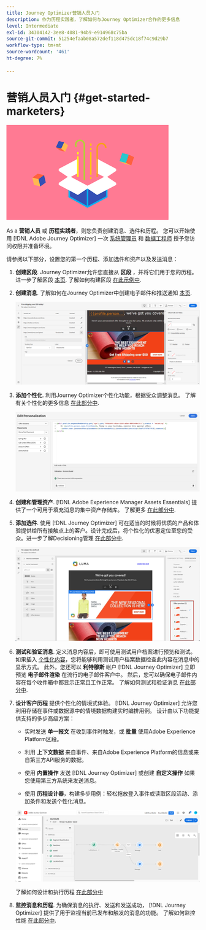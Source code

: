 ```yaml
---
title: Journey Optimizer营销人员入门
description: 作为历程实践者，了解如何与Journey Optimizer合作的更多信息
level: Intermediate
exl-id: 34304142-3ee8-4081-94b9-e914968c75ba
source-git-commit: 51254efaab08a572def118d475dc18f74c9d29b7
workflow-type: tm+mt
source-wordcount: '461'
ht-degree: 7%

---
```


# 营销人员入门 {#get-started-marketers}

![营销人员](assets/do-not-localize/user-3.png)

As a **营销人员** 或 **历程实践者**，则您负责创建消息、选件和历程。 您可以开始使用 [!DNL Adobe Journey Optimizer] 一次 [系统管理员](administrator.md) 和 [数据工程师](data-engineer.md) 授予您访问权限并准备环境。

请参阅以下部分，设置您的第一个历程、添加选件和资产以及发送消息：

1. **创建区段**. Journey Optimizer允许您直接从 **区段** ，并将它们用于您的历程。  进一步了解区段 [本页](../../segment/about-segments.md). 了解如何构建区段 [在此示例中](../../segment/creating-a-segment.md).

1. **创建消息**. 了解如何在Journey Optimizer中创建电子邮件和推送通知 [本页](../../messages/create-message.md).

   ![](../../assets/email_designer_7.png)

1. **添加个性化**. 利用Journey Optimizer个性化功能，根据受众调整消息。 了解有关个性化的更多信息 [在此部分中](../../personalization/personalize.md).

   ![](../../personalization/assets/perso_ee2.png)

1. **创建和管理资产**. [!DNL Adobe Experience Manager Assets Essentials] 提供了一个可用于填充消息的集中资产存储库。 了解更多 [在此部分中](../../messages/assets-essentials.md).

1. **添加选件**. 使用 [!DNL Journey Optimizer] 可在适当的时候将优质的产品和体验提供给所有接触点上的客户。设计完成后，将个性化的优惠定位至您的受众。进一步了解Decisioning管理 [在此部分中](../../offers/get-started/starting-offer-decisioning.md).

   ![](../../assets/offers-e2e-offers-displayed.png)

1. **测试和验证消息**. 定义消息内容后，即可使用测试用户档案进行预览和测试。 如果插入 [个性化内容](../../personalization/personalize.md)，您将能够利用测试用户档案数据检查此内容在消息中的显示方式。 此外，您还可以 **利特穆斯** 帐户 [!DNL Journey Optimizer] 立即预览 **电子邮件渲染** 在流行的电子邮件客户中。 然后，您可以确保电子邮件内容在每个收件箱中都显示正常且工作正常。 了解如何测试和验证消息 [在此部分中](../../messages/preview.md).

1. **设计客户历程** 提供个性化的情境式体验。 [!DNL Journey Optimizer] 允许您利用存储在事件或数据源中的情境数据构建实时编排用例。 设计由以下功能提供支持的多步高级方案：

   * 实时发送 **单一报文** 在收到事件时触发，或 **批量** 使用Adobe Experience Platform区段。

   * 利用 **上下文数据** 来自事件、来自Adobe Experience Platform的信息或来自第三方API服务的数据。

   * 使用 **内置操作** 发送 [!DNL Journey Optimizer] 或创建 **自定义操作** 如果您使用第三方系统来发送消息。

   * 使用 **历程设计器**，构建多步用例：轻松拖放登入事件或读取区段活动、添加条件和发送个性化消息。

   ![](../../assets/copy-paste3.png)

   了解如何设计和执行历程 [在此部分中](../../building-journeys/journey-gs.md)

1. **监控消息和历程**. 为确保消息的执行、发送和发送成功， [!DNL Journey Optimizer] 提供了用于监视当前已发布和触发的消息的功能。 了解如何监控性能 [在此部分中](../../messages/message-monitoring.md).
